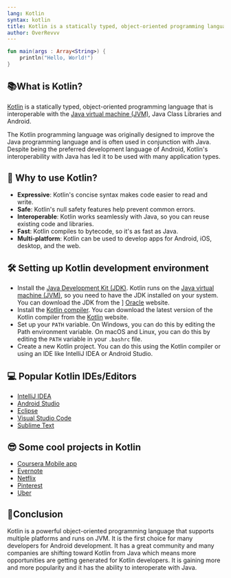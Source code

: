 ```yaml
---
lang: Kotlin
syntax: kotlin
title: Kotlin is a statically typed, object-oriented programming language that is interoperable with the Java virtual machine (JVM).
author: OverRevvv
---
```


```kotlin
fun main(args : Array<String>) {
    println("Hello, World!")
}
```
## 📚What is Kotlin?

[Kotlin](https://en.wikipedia.org/wiki/Kotlin_(programming_language)) is a statically typed, object-oriented programming language that is interoperable with the [Java virtual machine (JVM)](https://en.wikipedia.org/wiki/Java_virtual_machine), Java Class Libraries and Android.

The Kotlin programming language was originally designed to improve the Java programming language and is often used in conjunction with Java. Despite being the preferred development language of Android, Kotlin's interoperability with Java has led it to be used with many application types.

## 🤔 Why to use Kotlin? 
- **Expressive**: Kotlin's concise syntax makes code easier to read and write.
- **Safe**: Kotlin's null safety features help prevent common errors.
- **Interoperable**: Kotlin works seamlessly with Java, so you can reuse existing code and libraries.
- **Fast**: Kotlin compiles to bytecode, so it's as fast as Java.
- **Multi-platform**: Kotlin can be used to develop apps for Android, iOS, desktop, and the web.

## 🛠️ Setting up Kotlin development environment

- Install the [Java Development Kit (JDK)](https://en.wikipedia.org/wiki/Java_Development_Kit). Kotlin runs on the [Java virtual machine (JVM)](https://en.wikipedia.org/wiki/Java_virtual_machine), so you need to have the JDK installed on your system. You can download the JDK from the ] [Oracle](https://www.oracle.com) website.
- Install the [Kotlin compiler](https://kotlinlang.org/docs/command-line.html#snap-package). You can download the latest version of the Kotlin compiler from the [Kotlin](https://kotlinlang.org/) website.
- Set up your `PATH` variable. On Windows, you can do this by editing the Path environment variable. On macOS and Linux, you can do this by editing the `PATH` variable in your `.bashrc` file.
- Create a new Kotlin project. You can do this using the Kotlin compiler or using an IDE like IntelliJ IDEA or Android Studio.


## 💻 Popular Kotlin IDEs/Editors

- [IntelliJ IDEA](https://www.jetbrains.com/idea)
- [Android Studio](https://developer.android.com/studio?gclid=EAIaIQobChMI-8qYzarugQMVHAp7Bx3ecQGgEAAYASAAEgI28_D_BwE&gclsrc=aw.ds)
- [Eclipse ](https://www.eclipse.org/downloads/)
- [Visual Studio Code](https://code.visualstudio.com/)
- [Sublime Text](https://www.sublimetext.com/)

## 😎 Some cool projects in Kotlin
- [Coursera Mobile app](https://play.google.com/store/apps/details?id=org.coursera.android&hl=en&gl=US)
- [Evernote](https://play.google.com/store/apps/details?id=com.evernote&hl=en&gl=US)
- [Netflix](https://play.google.com/store/apps/details?id=com.netflix.mediaclient&hl=en_IN&gl=US)
- [Pinterest](https://play.google.com/store/apps/details?id=com.pinterest&hl=en_IN&gl=US)
- [Uber](https://play.google.com/store/apps/details?id=com.ubercab&hl=en_IN&gl=US)

## 📑Conclusion

Kotlin is a powerful object-oriented programming language that supports multiple platforms and runs on JVM. It is the first choice for many developers for Android development. It has a great community and many companies are shifting toward Kotlin from Java which means more opportunities are getting generated for Kotlin developers. It is gaining more and more popularity and it has the ability to interoperate with Java.
